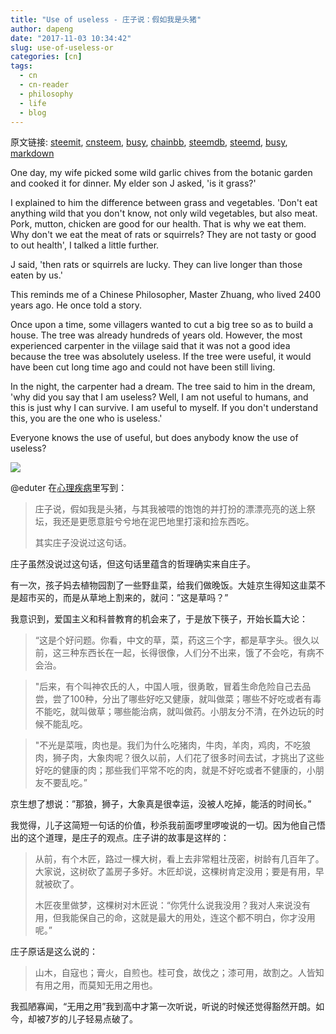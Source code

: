 ```yaml
---
title: "Use of useless - 庄子说：假如我是头猪"
author: dapeng
date: "2017-11-03 10:34:42"
slug: use-of-useless-or
categories: [cn]
tags: 
  - cn
  - cn-reader
  - philosophy
  - life
  - blog
---
```


原文链接: [steemit](https://steemit.com/cn/@dapeng/use-of-useless-or), [cnsteem](https://cnsteem.com/cn/@dapeng/use-of-useless-or), [busy](https://busy.org/cn/@dapeng/use-of-useless-or), [chainbb](https://chainbb.com/cn/@dapeng/use-of-useless-or), [steemdb](https://steemdb.com/cn/@dapeng/use-of-useless-or), [steemd](https://steemd.com/cn/@dapeng/use-of-useless-or), [busy](https://busy.org/cn/@dapeng/use-of-useless-or), [markdown](https://raw.githubusercontent.com/pzhaonet/steem_mirror/master/content/post/use-of-useless-or.md)

One day, my wife picked some wild garlic chives from the botanic garden and cooked it for dinner. My elder son J asked, 'is it grass?'

I explained to him the difference between grass and vegetables. 'Don't eat anything wild that you don't know, not only wild vegetables, but also meat. Pork, mutton, chicken are good for our health. That is why we eat them. Why don't we eat the meat of rats or squirrels? They are not tasty or good to out health', I talked a little further.

J said, 'then rats or squirrels are lucky. They can live longer than those eaten by us.'

This reminds me of a Chinese Philosopher, Master Zhuang, who  lived 2400 years ago. He once told a story.

Once upon a time, some villagers  wanted to cut a big tree so as to build a house. The tree was already hundreds of years old. However, the most experienced carpenter in the viilage said that it was not a good idea because the tree was absolutely useless. If the tree were useful, it would have been cut long time ago and could not have been still living.

In the night, the carpenter had a dream. The tree said to him in the dream, 'why did you say that I am useless? Well, I am not useful to humans, and this is just why I can survive. I am useful to myself. If you don't understand this, you are the one who is useless.'

Everyone knows the use of useful, but does anybody know the use of useless?


![](http://www.publicdomainpictures.net/pictures/200000/nahled/pigs-1478813226qX0.jpg)


@eduter 在[心理疾病](https://cnsteem.com/cn/@eduter/3ey314)里写到：

> 庄子说，假如我是头猪，与其我被喂的饱饱的并打扮的漂漂亮亮的送上祭坛，我还是更愿意脏兮兮地在泥巴地里打滚和捡东西吃。
>
> 其实庄子没说过这句话。

庄子虽然没说过这句话，但这句话里蕴含的哲理确实来自庄子。

有一次，孩子妈去植物园割了一些野韭菜，给我们做晚饭。大娃京生得知这韭菜不是超市买的，而是从草地上割来的，就问：”这是草吗？”

我意识到，爱国主义和科普教育的机会来了，于是放下筷子，开始长篇大论：

>   “这是个好问题。你看，中文的草，菜，药这三个字，都是草字头。很久以前，这三种东西长在一起，长得很像，人们分不出来，饿了不会吃，有病不会治。

>  "后来，有个叫神农氏的人，中国人哦，很勇敢，冒着生命危险自己去品尝，尝了100种，分出了哪些好吃又健康，就叫做菜；哪些不好吃或者有毒不能吃，就叫做草；哪些能治病，就叫做药。小朋友分不清，在外边玩的时候不能乱吃。

> "不光是菜哦，肉也是。我们为什么吃猪肉，牛肉，羊肉，鸡肉，不吃狼肉，狮子肉，大象肉呢？很久以前，人们花了很多时间去试，才挑出了这些好吃的健康的肉；那些我们平常不吃的肉，就是不好吃或者不健康的，小朋友不要乱吃。”

京生想了想说：”那狼，狮子，大象真是很幸运，没被人吃掉，能活的时间长。”

我觉得，儿子这简短一句话的价值，秒杀我前面啰里啰唆说的一切。因为他自己悟出的这个道理，是庄子的观点。庄子讲的故事是这样的：

>  从前，有个木匠，路过一棵大树，看上去非常粗壮茂密，树龄有几百年了。大家说，这树砍了盖房子多好。木匠却说，这棵树肯定没用；要是有用，早就被砍了。
>
> 木匠夜里做梦，这棵树对木匠说：“你凭什么说我没用？我对人来说没有用，但我能保自己的命，这就是最大的用处，连这个都不明白，你才没用呢。”

庄子原话是这么说的：

> 山木，自寇也；膏火，自煎也。桂可食，故伐之；漆可用，故割之。人皆知有用之用，而莫知无用之用也。

我孤陋寡闻，“无用之用”我到高中才第一次听说，听说的时候还觉得豁然开朗。如今，却被7岁的儿子轻易点破了。
